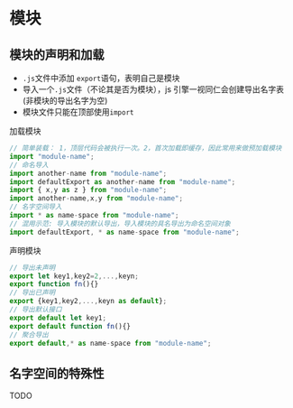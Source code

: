 # 模块

## 模块的声明和加载

- `.js`文件中添加 `export`语句，表明自己是模块
- 导入一个`.js`文件（不论其是否为模块），js 引擎一视同仁会创建导出名字表(非模块的导出名字为空)
- 模块文件只能在顶部使用`import`

加载模块

```javascript
// 简单装载： 1，顶层代码会被执行一次。2，首次加载即缓存，因此常用来做预加载模块
import "module-name";
// 命名导入
import another-name from "module-name";
import defaultExport as another-name from "module-name";
import { x,y as z } from "module-name";
import another-name,x,y from "module-name";
// 名字空间导入
import * as name-space from "module-name";
// 混用示范: 导入模块的默认导出，导入模块的具名导出为命名空间对象
import defaultExport, * as name-space from "module-name";
```

声明模块

```javascript
// 导出未声明
export let key1,key2=2,...,keyn;
export function fn(){}
// 导出已声明
export {key1,key2,...,keyn as default};
// 导出默认接口
export default let key1;
export default function fn(){}
// 聚合导出
export default,* as name-space from "module-name";
```

## 名字空间的特殊性

TODO
